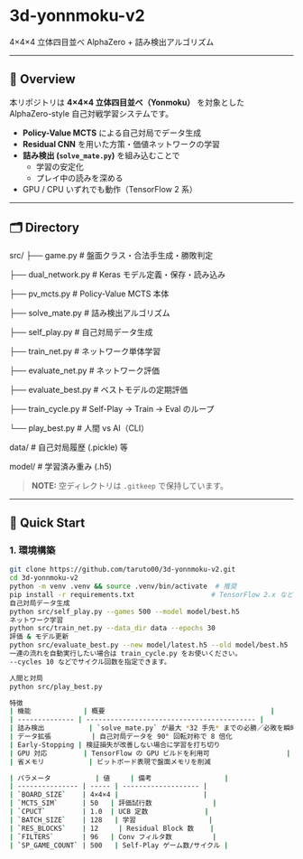 # 3d-yonnmoku-v2  
4×4×4 立体四目並べ AlphaZero + 詰み検出アルゴリズム

---

## 📖 Overview
本リポジトリは **4×4×4 立体四目並べ（Yonmoku）** を対象とした  
AlphaZero-style 自己対戦学習システムです。  

- **Policy-Value MCTS** による自己対局でデータ生成  
- **Residual CNN** を用いた方策・価値ネットワークの学習  
- **詰み検出 (`solve_mate.py`)** を組み込むことで  
  - 学習の安定化  
  - プレイ中の読みを深める  
- GPU / CPU いずれでも動作（TensorFlow 2 系）

---

## 🗂️ Directory

src/
├── game.py # 盤面クラス・合法手生成・勝敗判定

├── dual_network.py # Keras モデル定義・保存・読み込み

├── pv_mcts.py # Policy-Value MCTS 本体

├── solve_mate.py # 詰み検出アルゴリズム

├── self_play.py # 自己対局データ生成

├── train_net.py # ネットワーク単体学習

├── evaluate_net.py # ネットワーク評価

├── evaluate_best.py # ベストモデルの定期評価

├── train_cycle.py # Self-Play → Train → Eval のループ

└── play_best.py # 人間 vs AI（CLI）

data/ # 自己対局履歴 (.pickle) 等

model/ # 学習済み重み (.h5)


> **NOTE:** 空ディレクトリは `.gitkeep` で保持しています。

---

## 🚀 Quick Start

### 1. 環境構築
```bash
git clone https://github.com/taruto00/3d-yonnmoku-v2.git
cd 3d-yonnmoku-v2
python -m venv .venv && source .venv/bin/activate  # 推奨
pip install -r requirements.txt                   # TensorFlow 2.x など
自己対局データ生成
python src/self_play.py --games 500 --model model/best.h5
ネットワーク学習
python src/train_net.py --data_dir data --epochs 30
評価 & モデル更新
python src/evaluate_best.py --new model/latest.h5 --old model/best.h5
一連の流れを自動実行したい場合は train_cycle.py をお使いください。
--cycles 10 などでサイクル回数を指定できます。

人間と対局
python src/play_best.py

特徴
| 機能             | 概要                                         |
| -------------- | ------------------------------------------ |
| 詰み検出           | `solve_mate.py` が最大 *32 手先* までの必勝／必敗を瞬時に判定 |
| データ拡張          | 自己対局データを 90° 回転対称で 8 倍化                    |
| Early-Stopping | 検証損失が改善しない場合に学習を打ち切り                       |
| GPU 対応         | TensorFlow の GPU ビルドを利用可                   |
| 省メモリ           | ビットボード表現で盤面メモリを削減                          |

| パラメータ           | 値     | 備考                  |
| --------------- | ----- | ------------------- |
| `BOARD_SIZE`    | 4×4×4 |                     |
| `MCTS_SIM`      | 50   | 評価試行数               |
| `CPUCT`         | 1.0  | UCB 定数              |
| `BATCH_SIZE`    | 128   | 学習                  |
| `RES_BLOCKS`    | 12     | Residual Block 数    |
| `FILTERS`       | 96   | Conv フィルタ数          |
| `SP_GAME_COUNT` | 500   | Self-Play ゲーム数/サイクル |


